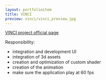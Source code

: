 ```yaml
---
layout: portfolioitem
title: VINCI
preview: vinci/vinci_preview.jpg
---
```


<!--more-->

[VINCI project official page](http://www.holoforge.io/work/vinci-autoroutes)

Responsibility:

- integration and development UI
- integration of 3d assets
- creation and optimization of custom shader
- creation of the animation 
- make sure the application play at 60 fps 